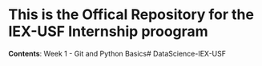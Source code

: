 # This is the Offical Repository for the IEX-USF Internship proogram

**Contents**:
Week 1 - Git and Python Basics#   D a t a S c i e n c e - I E X - U S F  
 